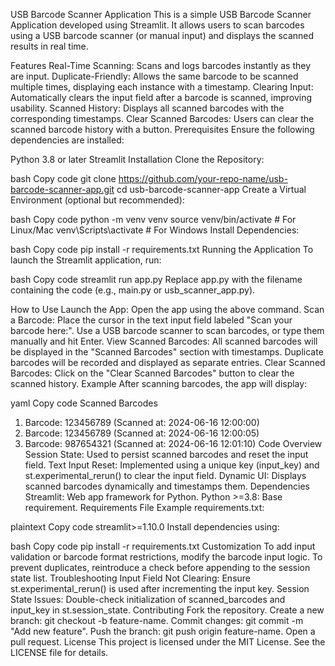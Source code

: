 USB Barcode Scanner Application
This is a simple USB Barcode Scanner Application developed using Streamlit. It allows users to scan barcodes using a USB barcode scanner (or manual input) and displays the scanned results in real time.

Features
Real-Time Scanning: Scans and logs barcodes instantly as they are input.
Duplicate-Friendly: Allows the same barcode to be scanned multiple times, displaying each instance with a timestamp.
Clearing Input: Automatically clears the input field after a barcode is scanned, improving usability.
Scanned History: Displays all scanned barcodes with the corresponding timestamps.
Clear Scanned Barcodes: Users can clear the scanned barcode history with a button.
Prerequisites
Ensure the following dependencies are installed:

Python 3.8 or later
Streamlit
Installation
Clone the Repository:

bash
Copy code
git clone https://github.com/your-repo-name/usb-barcode-scanner-app.git
cd usb-barcode-scanner-app
Create a Virtual Environment (optional but recommended):

bash
Copy code
python -m venv venv
source venv/bin/activate  # For Linux/Mac
venv\Scripts\activate     # For Windows
Install Dependencies:

bash
Copy code
pip install -r requirements.txt
Running the Application
To launch the Streamlit application, run:

bash
Copy code
streamlit run app.py
Replace app.py with the filename containing the code (e.g., main.py or usb_scanner_app.py).

How to Use
Launch the App: Open the app using the above command.
Scan a Barcode:
Place the cursor in the text input field labeled "Scan your barcode here:".
Use a USB barcode scanner to scan barcodes, or type them manually and hit Enter.
View Scanned Barcodes:
All scanned barcodes will be displayed in the "Scanned Barcodes" section with timestamps.
Duplicate barcodes will be recorded and displayed as separate entries.
Clear Scanned Barcodes:
Click on the "Clear Scanned Barcodes" button to clear the scanned history.
Example
After scanning barcodes, the app will display:

yaml
Copy code
Scanned Barcodes
1. Barcode: 123456789 (Scanned at: 2024-06-16 12:00:00)
2. Barcode: 123456789 (Scanned at: 2024-06-16 12:00:05)
3. Barcode: 987654321 (Scanned at: 2024-06-16 12:01:10)
Code Overview
Session State: Used to persist scanned barcodes and reset the input field.
Text Input Reset: Implemented using a unique key (input_key) and st.experimental_rerun() to clear the input field.
Dynamic UI: Displays scanned barcodes dynamically and timestamps them.
Dependencies
Streamlit: Web app framework for Python.
Python >=3.8: Base requirement.
Requirements File
Example requirements.txt:

plaintext
Copy code
streamlit>=1.10.0
Install dependencies using:

bash
Copy code
pip install -r requirements.txt
Customization
To add input validation or barcode format restrictions, modify the barcode input logic.
To prevent duplicates, reintroduce a check before appending to the session state list.
Troubleshooting
Input Field Not Clearing: Ensure st.experimental_rerun() is used after incrementing the input key.
Session State Issues: Double-check initialization of scanned_barcodes and input_key in st.session_state.
Contributing
Fork the repository.
Create a new branch: git checkout -b feature-name.
Commit changes: git commit -m "Add new feature".
Push the branch: git push origin feature-name.
Open a pull request.
License
This project is licensed under the MIT License. See the LICENSE file for details.

